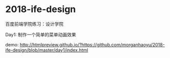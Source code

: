 # 2018-ife-design
百度前端学院练习：设计学院

Day1: 制作一个简单的菜单动画效果

demo: http://htmlpreview.github.io/?https://github.com/morganhaoyu/2018-ife-design/blob/master/day1/index.html
